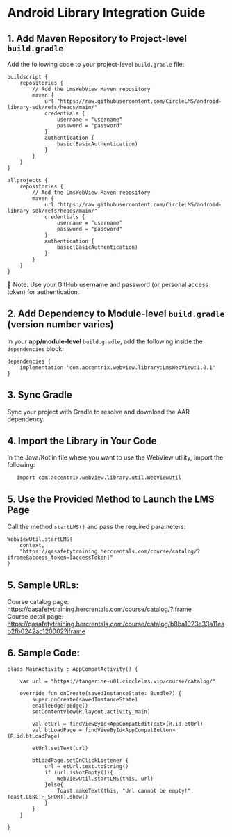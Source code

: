 # Android Library Integration Guide

## **1. Add Maven Repository to Project-level `build.gradle`**  
   Add the following code to your project-level `build.gradle` file:
```
buildscript {
    repositories {
        // Add the LmsWebView Maven repository
        maven {
            url "https://raw.githubusercontent.com/CircleLMS/android-library-sdk/refs/heads/main/"
            credentials {
                username = "username"
                password = "password"
            }
            authentication {
                basic(BasicAuthentication)
            }
        }
    }
}

allprojects {
    repositories {
        // Add the LmsWebView Maven repository
        maven {
            url "https://raw.githubusercontent.com/CircleLMS/android-library-sdk/refs/heads/main/"
            credentials {
                username = "username"
                password = "password"
            }
            authentication {
                basic(BasicAuthentication)
            }
        }
    }
}
```
🔐 Note: Use your GitHub username and password (or personal access token) for authentication.

## **2. Add Dependency to Module-level `build.gradle`** (version number varies)  
   In your **app/module-level** `build.gradle`, add the following inside the `dependencies` block:
```
dependencies {
    implementation 'com.accentrix.webview.library:LmsWebView:1.0.1'
}
```

## **3. Sync Gradle**  
   Sync your project with Gradle to resolve and download the AAR dependency.  
   
## **4. Import the Library in Your Code**  
   In the Java/Kotlin file where you want to use the WebView utility, import the following:  
```
   import com.accentrix.webview.library.util.WebViewUtil
```

## **5. Use the Provided Method to Launch the LMS Page**  
   Call the method `startLMS()` and pass the required parameters:
```
WebViewUtil.startLMS(
    context,
    "https://qasafetytraining.hercrentals.com/course/catalog/?iframe&access_token=[accessToken]"
)
```
## **5. Sample URLs:**  
Course catalog page: https://qasafetytraining.hercrentals.com/course/catalog/?iframe  
Course detail page: https://qasafetytraining.hercrentals.com/course/catalog/b8ba1023e33a11eab2fb0242ac120002?iframe

## **6. Sample Code:**  
```
class MainActivity : AppCompatActivity() {

    var url = "https://tangerine-u01.circlelms.vip/course/catalog/"

    override fun onCreate(savedInstanceState: Bundle?) {
        super.onCreate(savedInstanceState)
        enableEdgeToEdge()
        setContentView(R.layout.activity_main)

        val etUrl = findViewById<AppCompatEditText>(R.id.etUrl)
        val btLoadPage = findViewById<AppCompatButton>(R.id.btLoadPage)

        etUrl.setText(url)

        btLoadPage.setOnClickListener {
            url = etUrl.text.toString()
            if (url.isNotEmpty()){
                WebViewUtil.startLMS(this, url)
            }else{
                Toast.makeText(this, "Url cannot be empty!", Toast.LENGTH_SHORT).show()
            }
        }
    }

}

```
